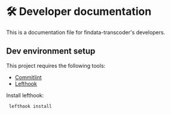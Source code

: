 # 🛠️ Developer documentation

This is a documentation file for findata-transcoder's developers.

## Dev environment setup

This project requires the following tools:

- [Commitlint]
- [Lefthook]

Install lefthook:

  ```shell
   lefthook install
   ```

[Commitlint]: https://github.com/conventional-changelog/commitlint
[Lefthook]: https://github.com/evilmartians/lefthook
